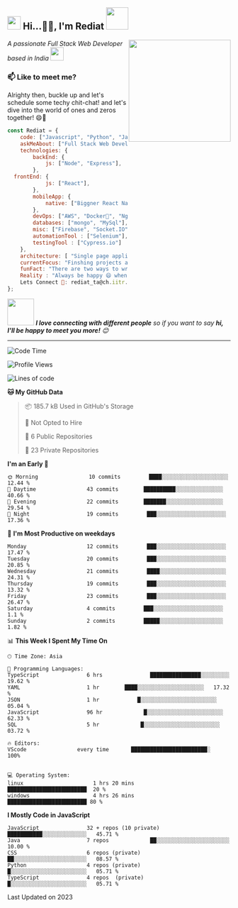 

[](https://github.com/RediatDev/RediatDev/files/14839337/README.md)<h2><img src="https://emojis.slackmojis.com/emojis/images/1531849430/4246/blob-sunglasses.gif?1531849430" width="30"/> Hi...👋🏾, I'm Rediat  <img src="https://media.giphy.com/media/12oufCB0MyZ1Go/giphy.gif" width="50"></h2>
<img align='right' src="https://user-images.githubusercontent.com/55389276/140866485-8fb1c876-9a8f-4d6a-98dc-08c4981eaf70.gif" width="230">
<p><em>A passionate Full Stack Web Developer based in India <a href="https://media1.tenor.com/m/VzAMxkWnBy8AAAAC/taj-mahal-india.gif">
</a><img src="https://media.giphy.com/media/v1.Y2lkPTc5MGI3NjExM3JhNGNob3VwbWZtdmQxd2FiMml1bDV1YjNxano3eHV1dThvMGRyMiZlcD12MV9naWZzX3NlYXJjaCZjdD1n/11MKLWSDvMVSp2/giphy.gif" width="30"> 
</em></p>


### 📫 Like to meet me?
Alrighty then, buckle up and let's schedule some techy chit-chat! and let's dive into the world of ones and zeros together! 😄🚀

```javascript
const Rediat = {
    code: ["Javascript", "Python", "Java"],
    askMeAbout: ["Full Stack Web Development","devOps"],
    technologies: {
        backEnd: {
            js: ["Node", "Express"],
        },
  frontEnd: {
            js: ["React"],
        },
        mobileApp: {
            native: ["Biggner React Native developer"]
        },
        devOps: ["AWS", "Docker🐳", "Nginx"],
        databases: ["mongo", "MySql"],
        misc: ["Firebase", "Socket.IO", "selenium", "cypress", ],
        automationTool : ["Selenium"],
        testingTool : ["Cypress.io"]
    },
    architecture: [ "Single page applications"],
    currentFocus: "Finshing projects at hand",
    funFact: "There are two ways to write error-free programs; only the third one works",
    Reality : "Always be happy 😄 when you encounter an error  in bright red 🔴's a solution waiting to be discovered out there somewhere 👍!"
    Lets Connect 🚀: rediat_ta@ch.iitr.ac.in
};
```

<img src="https://media.giphy.com/media/LnQjpWaON8nhr21vNW/giphy.gif" width="60"> <em><b>I love connecting with different people</b> so if you want to say <b>hi, I'll be happy to meet you more!</b> 😊</em>

---
<!--START_SECTION:waka-->
![Code Time](http://img.shields.io/badge/Code%20Time-2%2C661%20hrs%2046%20mins-blue)

![Profile Views](http://img.shields.io/badge/Profile%20Views-1847-blue)

![Lines of code](https://img.shields.io/badge/From%20Hello%20World%20I%27ve%20Written-4.0%20million%20lines%20of%20code-blue)

**🐱 My GitHub Data** 

> 📦 185.7 kB Used in GitHub's Storage 
 > 
> 🚫 Not Opted to Hire
 > 
> 📜 6 Public Repositories 
 > 
> 🔑 23 Private Repositories 
 > 
**I'm an Early 🐤** 

```text
🌞 Morning                10 commits         ████░░░░░░░░░░░░░░░░░░░░░   12.44 % 
🌆 Daytime                43 commits        ██████████░░░░░░░░░░░░░░░   40.66 % 
🌃 Evening                22 commits        ███████░░░░░░░░░░░░░░░░░░   29.54 % 
🌙 Night                  19 commits         ███░░░░░░░░░░░░░░░░░░░░░░   17.36 % 
```
📅 **I'm Most Productive on weekdays** 

```text
Monday                   12 commits         ███░░░░░░░░░░░░░░░░░░░░░░   17.47 % 
Tuesday                  20 commits         ███░░░░░░░░░░░░░░░░░░░░░░   20.85 % 
Wednesday                21 commits         ████░░░░░░░░░░░░░░░░░░░░░   24.31 % 
Thursday                 19 commits         ███░░░░░░░░░░░░░░░░░░░░░░   13.32 % 
Friday                   23 commits         ███░░░░░░░░░░░░░░░░░░░░░░   26.47 % 
Saturday                 4 commits         ███░░░░░░░░░░░░░░░░░░░░░░   1.1 % 
Sunday                   2 commits         █████░░░░░░░░░░░░░░░░░░░░   1.82 % 
```


📊 **This Week I Spent My Time On** 

```text
🕑︎ Time Zone: Asia

💬 Programming Languages: 
TypeScript               6 hrs               ████████████████░░░░░░░░░  19.62 % 
YAML                     1 hr        ████░░░░░░░░░░░░░░░░░░░░░   17.32 % 
JSON                     1 hr            █░░░░░░░░░░░░░░░░░░░░░░░░   05.04 % 
JavaScript               96 hr             █░░░░░░░░░░░░░░░░░░░░░░░░   62.33 % 
SQL                      5 hr             █░░░░░░░░░░░░░░░░░░░░░░░░   03.72 % 

🔥 Editors: 
VScode                every time       ████████████████████████░   100%


💻 Operating System: 
linux                      1 hrs 20 mins       █████████████████████████  20 %
windows                    4 hrs 26 mins       █████████████████████████ 80 %
```

**I Mostly Code in JavaScript** 

```text
JavaScript               32 + repos (10 private)            ███████████░░░░░░░░░░░░░░   45.71 % 
Java                     7 repos             ██░░░░░░░░░░░░░░░░░░░░░░░   10.00 % 
CSS                      6 repos (private)            ██░░░░░░░░░░░░░░░░░░░░░░░   08.57 % 
Python                   4 repos (private)             █░░░░░░░░░░░░░░░░░░░░░░░░   05.71 % 
TypeScript               4 repos  (private)            █░░░░░░░░░░░░░░░░░░░░░░░░   05.71 % 
```




 Last Updated on 2023
<!--END_SECTION:waka-->




